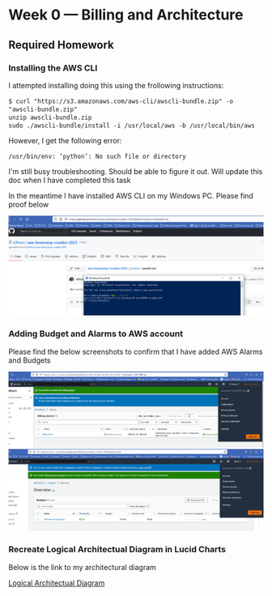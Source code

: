 # Week 0 — Billing and Architecture
## Required Homework
### Installing the AWS CLI
I attempted installing doing this using the frollowing instructions:

```
$ curl "https://s3.amazonaws.com/aws-cli/awscli-bundle.zip" -o "awscli-bundle.zip"
unzip awscli-bundle.zip
sudo ./awscli-bundle/install -i /usr/local/aws -b /usr/local/bin/aws

```
However, I get the following error:

```
/usr/bin/env: ‘python’: No such file or directory
```
I'm still busy troubleshooting. Should be able to figure it out. Will update this doc when I have completed this task

In the meantime I have installed AWS CLI on my Windows PC. Please find proof below

![Proof that AWS CLI is installed on my Windows PC](assets/AWSCLI_proof.PNG)

### Adding Budget and Alarms to AWS account

Please find the below screenshots to confirm that I have added AWS Alarms and Budgets

![AWS Alarm added](assets/Alarm.PNG)
![AWS Budget added](assets/Budget.PNG)

### Recreate Logical Architectual Diagram in Lucid Charts

Below is the link to my architectural diagram

[Logical Architectual Diagram](https://lucid.app/lucidchart/0b580349-3707-4938-b885-52df7add558e/edit?viewport_loc=-480%2C-123%2C3012%2C1499%2C0_0&invitationId=inv_4618ee4f-5f00-4207-8e36-ed424d6f2bc3)





